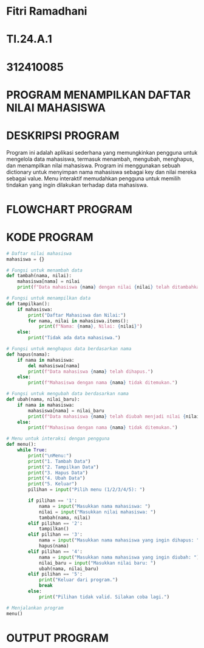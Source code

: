 # Fitri Ramadhani
# TI.24.A.1
# 312410085

# PROGRAM MENAMPILKAN DAFTAR NILAI MAHASISWA

# DESKRIPSI PROGRAM
Program ini adalah aplikasi sederhana yang memungkinkan pengguna untuk mengelola data mahasiswa, termasuk menambah, mengubah, menghapus, dan menampilkan nilai mahasiswa. Program ini menggunakan sebuah dictionary untuk menyimpan nama mahasiswa sebagai key dan nilai mereka sebagai value. Menu interaktif memudahkan pengguna untuk memilih tindakan yang ingin dilakukan terhadap data mahasiswa.

# FLOWCHART PROGRAM

# KODE PROGRAM
```python
# Daftar nilai mahasiswa
mahasiswa = {}

# Fungsi untuk menambah data
def tambah(nama, nilai):
    mahasiswa[nama] = nilai
    print(f"Data mahasiswa {nama} dengan nilai {nilai} telah ditambahkan.")

# Fungsi untuk menampilkan data
def tampilkan():
    if mahasiswa:
        print("Daftar Mahasiswa dan Nilai:")
        for nama, nilai in mahasiswa.items():
            print(f"Nama: {nama}, Nilai: {nilai}")
    else:
        print("Tidak ada data mahasiswa.")

# Fungsi untuk menghapus data berdasarkan nama
def hapus(nama):
    if nama in mahasiswa:
        del mahasiswa[nama]
        print(f"Data mahasiswa {nama} telah dihapus.")
    else:
        print(f"Mahasiswa dengan nama {nama} tidak ditemukan.")

# Fungsi untuk mengubah data berdasarkan nama
def ubah(nama, nilai_baru):
    if nama in mahasiswa:
        mahasiswa[nama] = nilai_baru
        print(f"Data mahasiswa {nama} telah diubah menjadi nilai {nilai_baru}.")
    else:
        print(f"Mahasiswa dengan nama {nama} tidak ditemukan.")

# Menu untuk interaksi dengan pengguna
def menu():
    while True:
        print("\nMenu:")
        print("1. Tambah Data")
        print("2. Tampilkan Data")
        print("3. Hapus Data")
        print("4. Ubah Data")
        print("5. Keluar")
        pilihan = input("Pilih menu (1/2/3/4/5): ")

        if pilihan == '1':
            nama = input("Masukkan nama mahasiswa: ")
            nilai = input("Masukkan nilai mahasiswa: ")
            tambah(nama, nilai)
        elif pilihan == '2':
            tampilkan()
        elif pilihan == '3':
            nama = input("Masukkan nama mahasiswa yang ingin dihapus: ")
            hapus(nama)
        elif pilihan == '4':
            nama = input("Masukkan nama mahasiswa yang ingin diubah: ")
            nilai_baru = input("Masukkan nilai baru: ")
            ubah(nama, nilai_baru)
        elif pilihan == '5':
            print("Keluar dari program.")
            break
        else:
            print("Pilihan tidak valid. Silakan coba lagi.")

# Menjalankan program
menu()

```
# OUTPUT PROGRAM
